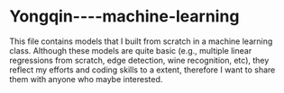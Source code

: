 # Yongqin----machine-learning
This file contains models that I built from scratch in a machine learning class.
Although these models are quite basic (e.g., multiple linear regressions from scratch, edge detection, wine recognition, etc),
they reflect my efforts and coding skills to a extent, therefore I want to share them with anyone who maybe interested.


